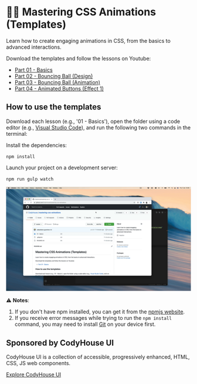 # 👨‍🎤 Mastering CSS Animations (Templates)

Learn how to create engaging animations in CSS, from the basics to advanced interactions.

Download the templates and follow the lessons on Youtube:

- [Part 01 - Basics](https://youtu.be/JlDS3hNB_fg)
- [Part 02 - Bouncing Ball (Design)](https://youtu.be/yYwF39nYhhw)
- [Part 03 - Bouncing Ball (Animation)](https://youtu.be/Vqpy0dntHdk)
- [Part 04 - Animated Buttons (Effect 1)](https://youtu.be/D_YtiEMLyXc)

## How to use the templates

Download each lesson (e.g., '01 - Basics'), open the folder using a code editor (e.g., [Visual Studio Code](https://code.visualstudio.com/)), and run the following two commands in the terminal:

Install the dependencies:
   
```
npm install
```

Launch your project on a development server:

```
npm run gulp watch
```

![How to launch project template using VSCode](how-to-launch-project.gif)

⚠️ **Notes**: 

1. If you don't have npm installed, you can get it from the [npmjs website](https://www.npmjs.com/get-npm).
2. If you receive error messages while trying to run the `npm install` command, you may need to install [Git](https://git-scm.com/) on your device first.

## Sponsored by CodyHouse UI

CodyHouse UI is a collection of accessible, progressively enhanced, HTML, CSS, JS web components.

[Explore CodyHouse UI](https://codyhouse.co/ds/components)